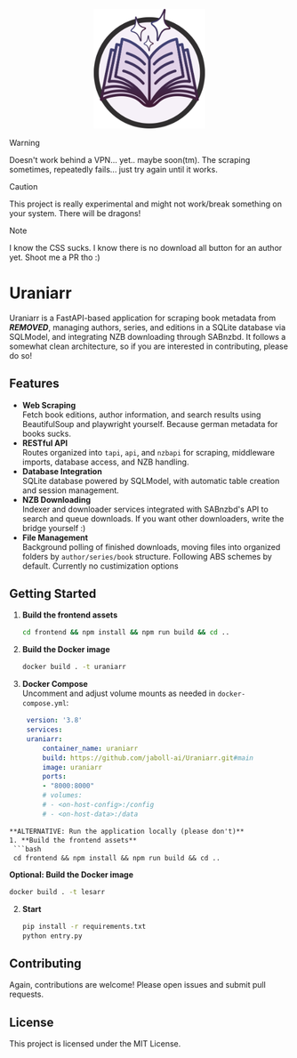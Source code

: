 
<p align="center">
  <img src="frontend/public/assets/uraniarr.svg" alt="Uraniarr Logo" width="200"/>
</p>

> [!WARNING]
> Doesn't work behind a VPN... yet.. maybe soon(tm). The scraping sometimes, repeatedly fails... just try again until it works. 

> [!CAUTION]
> This project is really experimental and might not work/break something on your system. There will be dragons!

> [!NOTE]  
> I know the CSS sucks. I know there is no download all button for an author yet. Shoot me a PR tho :)

# Uraniarr

Uraniarr is a FastAPI-based application for scraping book metadata from ***REMOVED***, managing authors, series, and editions in a SQLite database via SQLModel, and integrating NZB downloading through SABnzbd. It follows a somewhat clean architecture, so if you are interested in contributing, please do so! 

## Features

- **Web Scraping**  
  Fetch book editions, author information, and search results using BeautifulSoup and playwright yourself. Because german metadata for books sucks.
- **RESTful API**  
  Routes organized into `tapi`, `api`, and `nzbapi` for scraping, middleware imports, database access, and NZB handling.
- **Database Integration**  
  SQLite database powered by SQLModel, with automatic table creation and session management.
- **NZB Downloading**  
  Indexer and downloader services integrated with SABnzbd's API to search and queue downloads. If you want other downloaders, write the bridge yourself :)
- **File Management**  
  Background polling of finished downloads, moving files into organized folders by `author/series/book` structure. Following ABS schemes by default. Currently no custimization options

## Getting Started

1. **Build the frontend assets**  
   ```bash
   cd frontend && npm install && npm run build && cd ..
   ```
2. **Build the Docker image**  
   ```bash
   docker build . -t uraniarr
   ```
3. **Docker Compose**  
   Uncomment and adjust volume mounts as needed in `docker-compose.yml`:
   ```yaml
    version: '3.8'
    services:
    uraniarr:
        container_name: uraniarr
        build: https://github.com/jaboll-ai/Uraniarr.git#main
        image: uraniarr
        ports:
        - "8000:8000"
        # volumes:
        # - <on-host-config>:/config
        # - <on-host-data>:/data
  ```
**ALTERNATIVE: Run the application locally (please don't)** 
1. **Build the frontend assets**  
   ```bash
   cd frontend && npm install && npm run build && cd ..
   ```
   **Optional: Build the Docker image**  
   ```bash
   docker build . -t lesarr
   ```
 2. **Start**
    ```bash
    pip install -r requirements.txt
    python entry.py
    ```

## Contributing

Again, contributions are welcome! Please open issues and submit pull requests.

## License

This project is licensed under the MIT License.
